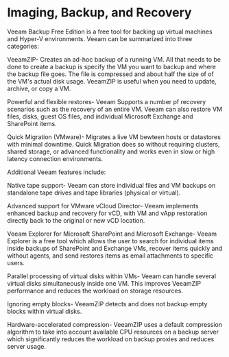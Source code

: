 # Imaging, Backup, and Recovery

Veeam Backup Free Edition is a free tool for backing up virtual machines and Hyper-V environments. Veeam can be summarized into three categories:

VeeamZIP- Creates an ad-hoc backup of a running VM. All that needs to be done to create a backup is specify the VM you want to backup and where the backup file goes. The file is compressed and about half the size of of the VM's actual disk usage. VeeamZIP is useful when you need to update, archive, or copy a VM. 

Powerful and flexible restores- Veeam Supports a number pf recovery scenarios such as the recovery of an entire VM. Veeam can also restore VM files, disks, guest OS files, and individual Microsoft Exchange and SharePoint items.

Quick Migration (VMware)- Migrates a live VM bewteen hosts or datastores with minimal downtime. Quick Migration does so without requiring clusters, shared storage, or advanced functionality and works even in slow or high latency connection environments. 

Additional Veeam features include:

Native tape support- Veeam can store individual files and VM backups on standalone tape drives and tape libraries (physical or virtual).

Advanced support for VMware vCloud Director- Veeam implements enhanced backup and recovery for vCD, with VM and vApp restoration directly back to the original or new vCD location. 

Veeam Explorer for Microsoft SharePoint and Microsoft Exchange- Veeam Explorer is a free tool which allows the user to search for individual items inside backups of SharePoint and Exchange VMs, recover items quickly and without agents, and send restores items as email attachments to specific users.

Parallel processing of virtual disks within VMs- Veeam can handle several virtual disks simultaneously inside one VM. This improves VeeamZIP performance and reduces the workload on storage resources.

Ignoring empty blocks- VeeamZIP detects and does not backup empty blocks within virtual disks.

Hardware-accelerated compression- VeeamZIP uses a default compression algorithm to take into account available CPU resources on a backup server which significantly reduces the workload on backup proxies and reduces server usage.




